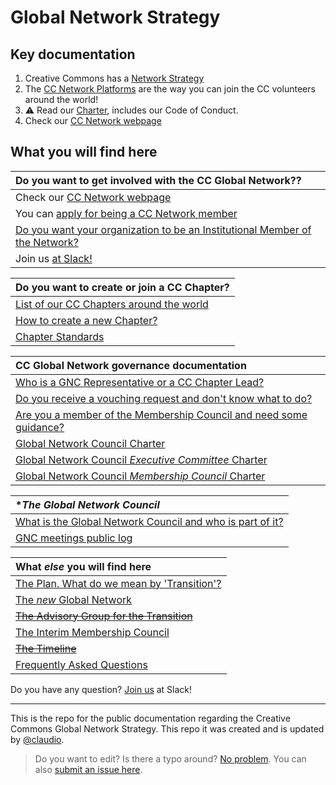 # Global Network Strategy

## Key documentation

1. Creative Commons has a [Network Strategy](GlobalNetworkStrategy-Final.md)
2. The [CC Network Platforms](https://github.com/creativecommons/network-platforms) are the way you can join the CC volunteers around the world!
3. ⚠️ Read our [Charter](https://creativecommons.org/about/global-affiliate-network/charter/), includes our Code of Conduct.
4. Check our [CC Network webpage](https://network.creativecommons.org/)

## What you will find here

| Do you want to get involved with the CC Global Network?? |
|:--|
| Check our [CC Network webpage](https://network.creativecommons.org/) |
| You can [apply for being a CC Network member](https://network.creativecommons.org/) |
| [Do you want your organization to be an Institutional Member of the Network?](/docs/Guide_to_becoming_an_institutional_member.md) |
| Join us [at Slack!](https://network.creativecommons.org) |

| Do you want to create or join a CC Chapter? |
|:--|
| [List of our CC Chapters around the world](https://network.creativecommons.org/chapters/) |
| [How to create a new Chapter?](/docs/Guide_for_creating_a_chapter.md) |
| [Chapter Standards](/docs/chapters-standards.md) |

| CC Global Network governance documentation |
|:--|
| [Who is a GNC Representative or a CC Chapter Lead?](/docs/Role_descriptions_GNC_rep_and_Chapter_lead.md) |
| [Do you receive a vouching request and don't know what to do?](/docs/Guide_for_vouching_applicants.md) |
| [Are you a member of the Membership Council and need some guidance?](/docs/Guide_for_approve_new_members.md) |
| [Global Network Council Charter](/charters/Charter_of_the_Global_Network_Council.md) |
| [Global Network Council _Executive Committee_ Charter](/charters/Charter_of_the_GNC_Executive_Committee.md) |
| [Global Network Council _Membership Council_ Charter](/charters/Charter_of_the_GNC_Membership_Committee.md) |

| **The Global Network Council* |
|:--|
| [What is the Global Network Council and who is part of it?](/docs/the_global_network_council.md) |
| [GNC meetings public log](https://network.creativecommons.org/GNC_meetings) |

| What _else_ you will find here |
|:--|
| [The Plan. What do we mean by 'Transition'?](/docs/the-plan.md) 
| [The *new* Global Network](/docs/the-new-global-network.md) | 
| ~~[The Advisory Group for the Transition](/docs/the-advisory-group.md)~~ | 
| [The Interim Membership Council](/docs/the-interim-membership-council.md) | 
| ~~[The Timeline](/docs/the-timeline.md)~~ | 
| [Frequently Asked Questions](/docs/FAQ.md) | 

Do you have any question? [Join us](https://network.creativecommons.org) at Slack!

---

This is the repo for the public documentation regarding the Creative Commons Global Network Strategy. This repo it was created and is updated by [@claudio](https://github.com/claudioruiz).

> Do you want to edit? Is there a typo around? [No problem](https://help.github.com/articles/editing-files-in-another-user-s-repository/). You can also [submit an issue here](https://github.com/creativecommons/global-network-strategy/issues/new). 